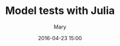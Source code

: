 ---
layout: portfolio
title: "Model tests with Julia"
date: "2016-04-23 15:00"
author: Mary
categories: [tests]

name: "album10"

frontImage: 
    file: "front.jpg"
    type: 'portrait'
      
photos: 
    - file: "front.jpg"
      type: "portrait" 
    - file: "1.jpg"
      type: "portrait" 
    - file: "2.jpg"
      type: "portrait" 
    - file: "3.jpg"
      type: "portrait" 
    - file: "4.jpg"
      type: "portrait" 
    - file: "5.jpg"
      type: "portrait"
    - file: "6.jpg"
      type: "portrait"

comments: false
published: true
sharing: false

---
